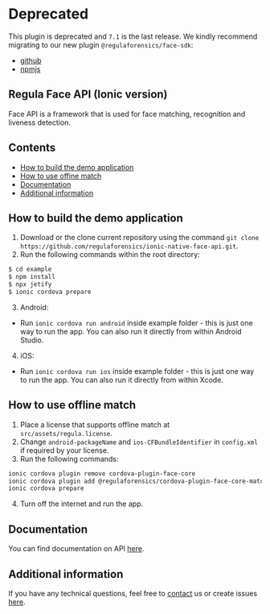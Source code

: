 # Deprecated
This plugin is deprecated and `7.1` is the last release. We kindly recommend migrating to our new plugin `@regulaforensics/face-sdk`:
* [github](https://github.com/regulaforensics/npm-face-sdk)
* [npmjs](https://www.npmjs.com/package/@regulaforensics/face-sdk)

## Regula Face API (Ionic version)
Face API is a framework that is used for face matching, recognition and liveness detection.

## Contents
* [How to build the demo application](#how-to-build-the-demo-application)
* [How to use offine match](#how-to-use-offine-match)
* [Documentation](#documentation)
* [Additional information](#additional-information)

## How to build the demo application
1. Download or the clone current repository using the command `git clone https://github.com/regulaforensics/ionic-native-face-api.git`.
2. Run the following commands within the root directory:
```bash
$ cd example
$ npm install
$ npx jetify
$ ionic cordova prepare
```

3. Android:
  * Run `ionic cordova run android` inside example folder - this is just one way to run the app. You can also run it directly from within Android Studio.

4. iOS:
  * Run `ionic cordova run ios` inside example folder - this is just one way to run the app. You can also run it directly from within Xcode.

## How to use offline match
1. Place a license that supports offline match at `src/assets/regula.license`.
2. Change `android-packageName` and `ios-CFBundleIdentifier` in `config.xml` if required by your license.
3. Run the following commands:
```bash
ionic cordova plugin remove cordova-plugin-face-core
ionic cordova plugin add @regulaforensics/cordova-plugin-face-core-match
ionic cordova prepare
```
4. Turn off the internet and run the app.

## Documentation
You can find documentation on API [here](https://docs.regulaforensics.com/develop/face-sdk/mobile).

## Additional information
If you have any technical questions, feel free to [contact](mailto:support@regulaforensics.com) us or create issues [here](https://github.com/regulaforensics/ionic-native-face-api/issues).
